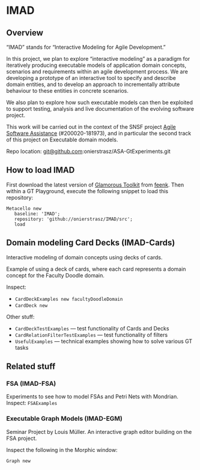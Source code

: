 # IMAD

## Overview

“IMAD” stands for “Interactive Modeling for Agile Development.”

In this project, we plan to explore “interactive modeling” as a paradigm for iteratively producing executable models of application domain concepts, scenarios and requirements within an agile development process. 
We are developing a prototype of an interactive tool to specify and describe domain entities, and to develop an approach to incrementally attribute behaviour to these entities in concrete scenarios. 

We also plan to explore how such executable models can then be exploited to support testing, analysis and live documentation of the evolving software project.

This work will be carried out in the context of the SNSF project [Agile Software Assistance](http://scg.unibe.ch/staff/oscar) (#200020-181973), and in particular the second track of this project on Executable domain models.

Repo location: git@github.com:onierstrasz/ASA-GtExperiments.git

## How to load IMAD

First download the latest version of [Glamorous Toolkit](https://gtoolkit.com/download/) from [feenk](https://feenk.com).
Then within a GT Playground, execute the following snippet to load this repository:

```
Metacello new
   baseline: 'IMAD';
   repository: 'github://onierstrasz/IMAD/src';
   load
```

## Domain modeling Card Decks (IMAD-Cards)

Interactive modeling of domain concepts using decks of cards.

Example of using a deck of cards, where each card represents a domain concept for the Faculty Doodle domain.

Inspect: 
- `CardDeckExamples new facultyDoodleDomain `
- `CardDeck new`

Other stuff:

- `CardDeckTestExamples` — test functionality of Cards and Decks
- `CardRelationFilterTestExamples` — test functionality of filters
- `UsefulExamples` — technical examples showing how to solve various GT tasks

## Related stuff

### FSA (IMAD-FSA)

Experiments to see how to model FSAs and Petri Nets with Mondrian.
Inspect:
`FSAExamples`

### Executable Graph Models (IMAD-EGM)

Seminar Project by Louis Müller. An interactive graph editor building on the FSA project.

Inspect the following in the Morphic window:
```
Graph new
```

